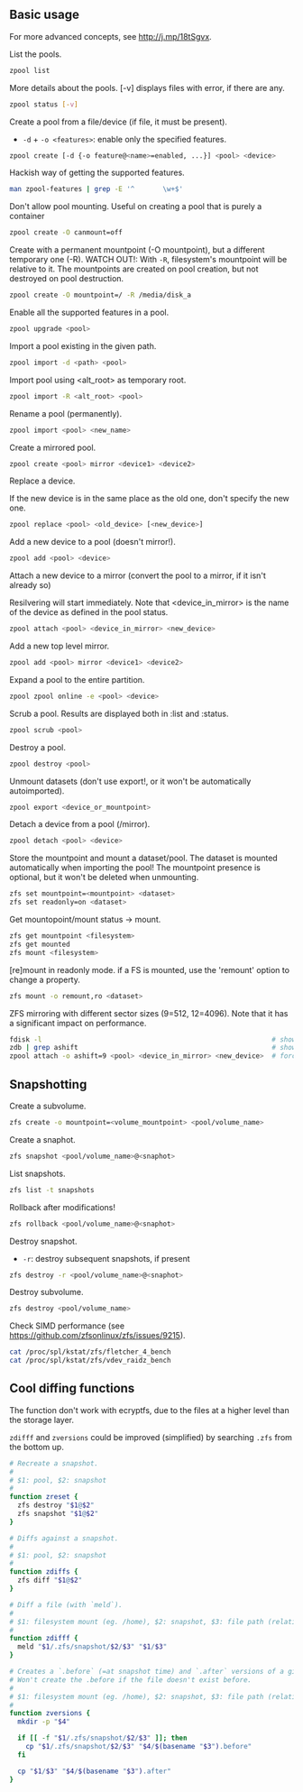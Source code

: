 ## Basic usage

For more advanced concepts, see http://j.mp/18tSgvx.

List the pools.

```sh
zpool list
```

More details about the pools.
[-v] displays files with error, if there are any.

```sh
zpool status [-v]
```

Create a pool from a file/device (if file, it must be present).

- `-d` + `-o <features>`: enable only the specified features.

```sh
zpool create [-d {-o feature@<name>=enabled, ...}] <pool> <device>
```

Hackish way of getting the supported features.

```sh
man zpool-features | grep -E '^       \w+$'
```

Don't allow pool mounting.
Useful on creating a pool that is purely a container

```sh
zpool create -O canmount=off
```

Create with a permanent mountpoint (-O mountpoint), but a different temporary one (-R).
WATCH OUT!: With `-R`, filesystem's mountpoint will be relative to it.
The mountpoints are created on pool creation, but not destroyed on pool destruction.

```sh
zpool create -O mountpoint=/ -R /media/disk_a
```

Enable all the supported features in a pool.

```sh
zpool upgrade <pool>
```

Import a pool existing in the given path.

```sh
zpool import -d <path> <pool>
```

Import pool using \<alt_root\> as temporary root.

```sh
zpool import -R <alt_root> <pool>
```

Rename a pool (permanently).

```sh
zpool import <pool> <new_name>
```

Create a mirrored pool.

```sh
zpool create <pool> mirror <device1> <device2>
```

Replace a device.

If the new device is in the same place as the old one, don't specify the new one.

```sh
zpool replace <pool> <old_device> [<new_device>]
```

Add a new device to a pool (doesn't mirror!).

```sh
zpool add <pool> <device>
```

Attach a new device to a mirror (convert the pool to a mirror, if it isn't already so)

Resilvering will start immediately.
Note that <device_in_mirror> is the name of the device as defined in the pool status.

```sh
zpool attach <pool> <device_in_mirror> <new_device>
```

Add a new top level mirror.

```sh
zpool add <pool> mirror <device1> <device2>
```

Expand a pool to the entire partition.

```sh
zpool zpool online -e <pool> <device>
```

Scrub a pool. Results are displayed both in :list and :status.

```sh
zpool scrub <pool>
```

Destroy a pool.

```sh
zpool destroy <pool>
```

Unmount datasets (don't use export!, or it won't be automatically autoimported).

```sh
zpool export <device_or_mountpoint>
```

Detach a device from a pool (/mirror).

```sh
zpool detach <pool> <device>
```

Store the mountpoint and mount a dataset/pool.
The dataset is mounted automatically when importing the pool!
The mountpoint presence is optional, but it won't be deleted when unmounting.

```sh
zfs set mountpoint=<mountpoint> <dataset>
zfs set readonly=on <dataset>
```

Get mountopoint/mount status -> mount.

```sh
zfs get mountpoint <filesystem>
zfs get mounted
zfs mount <filesystem>
```

[re]mount in readonly mode.
if a FS is mounted, use the 'remount' option to change a property.

```sh
zfs mount -o remount,ro <dataset>
```

ZFS mirroring with different sector sizes (9=512, 12=4096).
Note that it has a significant impact on performance.

```sh
fdisk -l                                                         # show the SS for the disks
zdb | grep ashift                                                # show the pool current ashift
zpool attach -o ashift=9 <pool> <device_in_mirror> <new_device>  # force the optimal ashift for the attaching device
```

## Snapshotting

Create a subvolume.

```sh
zfs create -o mountpoint=<volume_mountpoint> <pool/volume_name>
```

Create a snaphot.

```sh
zfs snapshot <pool/volume_name>@<snaphot>
```

List snapshots.

```sh
zfs list -t snapshots
```

Rollback after modifications!

```sh
zfs rollback <pool/volume_name>@<snaphot>
```

Destroy snapshot.

- `-r`: destroy subsequent snapshots, if present

```sh
zfs destroy -r <pool/volume_name>@<snaphot>
```

Destroy subvolume.

```sh
zfs destroy <pool/volume_name>
```

Check SIMD performance (see https://github.com/zfsonlinux/zfs/issues/9215).

```sh
cat /proc/spl/kstat/zfs/fletcher_4_bench
cat /proc/spl/kstat/zfs/vdev_raidz_bench
```

## Cool diffing functions

The function don't work with ecryptfs, due to the files at a higher level than the storage layer.

`zdifff` and `zversions` could be improved (simplified) by searching `.zfs` from the bottom up.

```sh
# Recreate a snapshot.
#
# $1: pool, $2: snapshot
#
function zreset {
  zfs destroy "$1@$2"
  zfs snapshot "$1@$2"
}

# Diffs against a snapshot.
#
# $1: pool, $2: snapshot
#
function zdiffs {
  zfs diff "$1@$2"
}

# Diff a file (with `meld`).
#
# $1: filesystem mount (eg. /home), $2: snapshot, $3: file path (relative to mount)
#
function zdifff {
  meld "$1/.zfs/snapshot/$2/$3" "$1/$3"
}

# Creates a `.before` (=at snapshot time) and `.after` versions of a given file.
# Won't create the .before if the file doesn't exist before.
#
# $1: filesystem mount (eg. /home), $2: snapshot, $3: file path (relative to mount, $4: output directory
#
function zversions {
  mkdir -p "$4"

  if [[ -f "$1/.zfs/snapshot/$2/$3" ]]; then
    cp "$1/.zfs/snapshot/$2/$3" "$4/$(basename "$3").before"
  fi

  cp "$1/$3" "$4/$(basename "$3").after"
}
```
